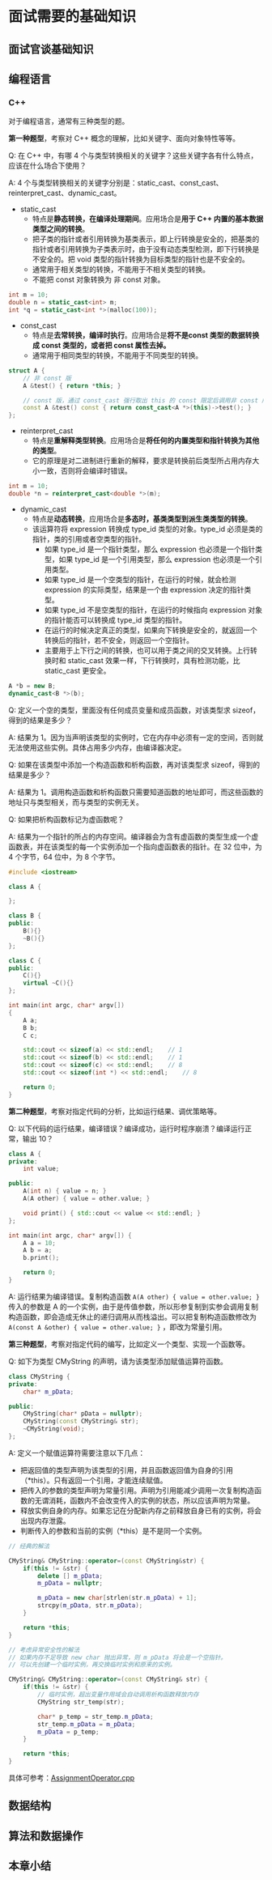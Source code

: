 # 面试需要的基础知识

## 面试官谈基础知识

## 编程语言

### C++

对于编程语言，通常有三种类型的题。

**第一种题型**，考察对 C++ 概念的理解，比如关键字、面向对象特性等等。

Q: 在 C++ 中，有哪 4 个与类型转换相关的关键字？这些关键字各有什么特点，应该在什么场合下使用？

A: 4 个与类型转换相关的关键字分别是：static_cast、const_cast、reinterpret_cast、dynamic_cast。

* static_cast
  * 特点是**静态转换，在编译处理期间**。应用场合是**用于 C++ 内置的基本数据类型之间的转换**。
  * 把子类的指针或者引用转换为基类表示，即上行转换是安全的，把基类的指针或者引用转换为子类表示时，由于没有动态类型检测，即下行转换是不安全的。把 void 类型的指针转换为目标类型的指针也是不安全的。
  * 通常用于相关类型的转换，不能用于不相关类型的转换。
  * 不能把 const 对象转换为 非 const 对象。

```cpp
int m = 10;
double n = static_cast<int> m;
int *q = static_cast<int *>(malloc(100));
```

* const_cast
  * 特点是**去常转换，编译时执行**。应用场合是**将不是const 类型的数据转换成 const 类型的，或者把 const 属性去掉。**
  * 通常用于相同类型的转换，不能用于不同类型的转换。

```cpp
struct A {
    // 非 const 版
    A &test() { return *this; }

    // const 版，通过 const_cast 强行取出 this 的 const 限定后调用非 const 版本，返回值通过隐式类型转换再转换为 const A &
    const A &test() const { return const_cast<A *>(this)->test(); }
};
```

* reinterpret_cast
  * 特点是**重解释类型转换**。应用场合是**将任何的内置类型和指针转换为其他的类型**。
  * 它的原理是对二进制进行重新的解释，要求是转换前后类型所占用内存大小一致，否则将会编译时错误。

```cpp
int m = 10;
double *n = reinterpret_cast<double *>(m);
```

* dynamic_cast
  * 特点是**动态转换**，应用场合是**多态时，基类类型到派生类类型的转换**。
  * 该运算符将 expression 转换成 type_id 类型的对象。type_id 必须是类的指针，类的引用或者空类型的指针。
    * 如果 type_id 是一个指针类型，那么 expression 也必须是一个指针类型，如果 type_id 是一个引用类型，那么 expression 也必须是一个引用类型。
    * 如果 type_id 是一个空类型的指针，在运行的时候，就会检测 expression 的实际类型，结果是一个由 expression 决定的指针类型。
    * 如果 type_id 不是空类型的指针，在运行的时候指向 expression 对象的指针能否可以转换成 type_id 类型的指针。
    * 在运行的时候决定真正的类型，如果向下转换是安全的，就返回一个转换后的指针，若不安全，则返回一个空指针。
    * 主要用于上下行之间的转换，也可以用于类之间的交叉转换。上行转换时和 static_cast 效果一样，下行转换时，具有检测功能，比 static_cast 更安全。

```cpp
A *b = new B;
dynamic_cast<B *>(b);
```

Q: 定义一个空的类型，里面没有任何成员变量和成员函数，对该类型求 sizeof，得到的结果是多少？

A: 结果为 1。因为当声明该类型的实例时，它在内存中必须有一定的空间，否则就无法使用这些实例。具体占用多少内存，由编译器决定。

Q: 如果在该类型中添加一个构造函数和析构函数，再对该类型求 sizeof，得到的结果是多少？

A: 结果为 1。调用构造函数和析构函数只需要知道函数的地址即可，而这些函数的地址只与类型相关，而与类型的实例无关。

Q: 如果把析构函数标记为虚函数呢？

A: 结果为一个指针的所占的内存空间。编译器会为含有虚函数的类型生成一个虚函数表，并在该类型的每一个实例添加一个指向虚函数表的指针。在 32 位中，为 4 个字节，64 位中，为 8 个字节。

```cpp
#include <iostream>

class A {

};

class B {
public:
    B(){}
    ~B(){}
};

class C {
public:
    C(){}
    virtual ~C(){}
};

int main(int argc, char* argv[])
{
    A a;
    B b;
    C c;

    std::cout << sizeof(a) << std::endl;    // 1
    std::cout << sizeof(b) << std::endl;    // 1
    std::cout << sizeof(c) << std::endl;    // 8
    std::cout << sizeof(int *) << std::endl;    // 8

    return 0;
}
```

**第二种题型**，考察对指定代码的分析，比如运行结果、调优策略等。

Q: 以下代码的运行结果，编译错误？编译成功，运行时程序崩溃？编译运行正常，输出 10？

```cpp
class A {
private:
    int value;

public:
    A(int n) { value = n; }
    A(A other) { value = other.value; }

    void print() { std::cout << value << std::endl; }
};

int main(int argc, char* argv[]) {
    A a = 10;
    A b = a;
    b.print();

    return 0;
}
```

A: 运行结果为编译错误。复制构造函数 `A(A other) { value = other.value; }` 传入的参数是 A 的一个实例，由于是传值参数，所以形参复制到实参会调用复制构造函数，即会造成无休止的递归调用从而栈溢出。可以把复制构造函数修改为 `A(const A &other) { value = other.value; }` ，即改为常量引用。

**第三种题型**，考察对指定代码的编写，比如定义一个类型、实现一个函数等。

Q: 如下为类型 CMyString 的声明，请为该类型添加赋值运算符函数。

```cpp
class CMyString {
private:
    char* m_pData;

public:
    CMyString(char* pData = nullptr);
    CMyString(const CMyString& str);
    ~CMyString(void);
};
```

A: 定义一个赋值运算符需要注意以下几点：

* 把返回值的类型声明为该类型的引用，并且函数返回值为自身的引用（*this）。只有返回一个引用，才能连续赋值。
* 把传入的参数的类型声明为常量引用。声明为引用能减少调用一次复制构造函数的无谓消耗，函数内不会改变传入的实例的状态，所以应该声明为常量。
* 释放实例自身的内存。如果忘记在分配新内存之前释放自身已有的实例，将会出现内存泄露。
* 判断传入的参数和当前的实例（*this）是不是同一个实例。

```cpp
// 经典的解法

CMyString& CMyString::operator=(const CMyString&str) {
    if(this != &str) {
        delete [] m_pData;
        m_pData = nullptr;

        m_pData = new char[strlen(str.m_pData) + 1];
        strcpy(m_pData, str.m_pData);
    }

    return *this;
}
```

```cpp
// 考虑异常安全性的解法
// 如果内存不足导致 new char 抛出异常，则 m_pData 将会是一个空指针。
// 可以先创建一个临时实例，再交换临时实例和原来的实例。

CMyString& CMyString::operator=(const CMyString& str) {
    if(this != &str) {
        // 临时实例，超出变量作用域会自动调用析构函数释放内存
        CMyString str_temp(str);

        char* p_temp = str_temp.m_pData;
        str_temp.m_pData = m_pData;
        m_pData = p_temp;
    }

    return *this;
}
```

具体可参考：[AssignmentOperator.cpp](code/AssignmentOperator.cpp)

## 数据结构

## 算法和数据操作

## 本章小结
